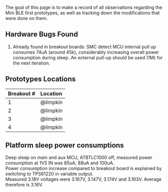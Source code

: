 The goal of this page is to make a record of all observations regarding the Mini BLE first prototypes, as well as tracking down the modifications that were done on them.  
  
  
## [](#header-2)Hardware Bugs Found   
1) Already found in breakout boards: SMC detect MCU internal pull up consumes 74uA (around 45k), considerably increasing overall power consumption during sleep. An external pull-up should be used (1M) for the next iteration.  
   
## [](#header-2)Prototypes Locations   
  
| Breakout # | Location |
|:-----------|:----|
| 1          | @limpkin |
| 2          | @limpkin |
| 3          | @limpkin |
| 4          | @limpkin |
   
   
## [](#header-2)Platform sleep power consumptions
Deep sleep on main and aux MCU, ATBTLC1000 off, measured power consumption at 1V5 IN was 85uA, 88uA and 100uA.  
Power consumption increase compared to breakout board is explained by switching to TPS61220 in variable output.  
Measured 3.18V voltages were 3.167V, 3.147V, 3.174V and 3.163V. Average therefore is 3.16V.  
